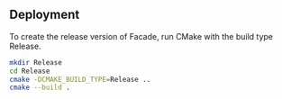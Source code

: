 ## Deployment
To create the release version of Facade, run CMake with the build type Release.

```sh
mkdir Release
cd Release
cmake -DCMAKE_BUILD_TYPE=Release ..
cmake --build .
```
